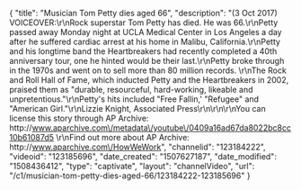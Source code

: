{
    "title": "Musician Tom Petty dies aged 66",
    "description": "(3 Oct 2017) VOICEOVER:\r\nRock superstar Tom Petty has died.  He was 66.\r\nPetty passed away Monday night at UCLA Medical Center in Los Angeles a day after he suffered cardiac arrest at his home in Malibu, California.\r\nPetty and his longtime band the Heartbreakers had recently completed a 40th anniversary tour, one he hinted would be their last.\r\nPetty broke through in the 1970s and went on to sell more than 80 million records. \r\nThe Rock and Roll Hall of Fame, which inducted Petty and the Heartbreakers in 2002, praised them as \"durable, resourceful, hard-working, likeable and unpretentious.\"\r\nPetty's hits included \"Free Fallin,' \"Refugee\" and \"American Girl.\"\r\nLizzie Knight, Associated Press\r\n\r\n\r\nYou can license this story through AP Archive: http:\/\/www.aparchive.com\/metadata\/youtube\/0409a16ad67da8022bc8cc10b61087d5 \r\nFind out more about AP Archive: http:\/\/www.aparchive.com\/HowWeWork",
    "channelid": "123184222",
    "videoid": "123185696",
    "date_created": "1507627187",
    "date_modified": "1508436412",
    "type": "captivate",
    "layout": "channelVideo",
    "url": "\/c1\/musician-tom-petty-dies-aged-66\/123184222-123185696"
}